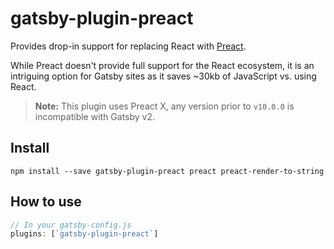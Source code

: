 # gatsby-plugin-preact

Provides drop-in support for replacing React with [Preact](https://preactjs.com/).

While Preact doesn't provide full support for the React ecosystem, it is an
intriguing option for Gatsby sites as it saves ~30kb of JavaScript vs. using
React.

> **Note:** This plugin uses Preact X, any version prior to `v10.0.0` is incompatible with Gatsby v2.

## Install

`npm install --save gatsby-plugin-preact preact preact-render-to-string`

## How to use

```javascript
// In your gatsby-config.js
plugins: [`gatsby-plugin-preact`]
```
